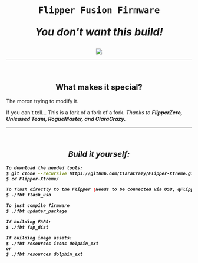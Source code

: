 <h1 align="center"><p><code>Flipper Fusion Firmware</code></p>
  <p><i>You don't want this build!</i></p>
</h1>

<p align="center">
  <img src="https://3.bp.blogspot.com/_LbccUVbSRd8/S31Q4d7WfeI/AAAAAAAAGM0/FtGHgukTIzg/s1600/amazon-river-dolphin+1.jpg">
</p>

-----
<br>
<h2 align="center">What makes it special?</h2>

<p>The moron trying to modify it.</p>
<p>If you can't tell... This is a fork of a fork of a fork. 
<i>Thanks to <b>FlipperZero, Unleased Team, RogueMaster, and ClaraCrazy.</p>

----
<br>
<h2 align="center">Build it yourself:</h2>

```bash
To download the needed tools:
$ git clone --recursive https://github.com/ClaraCrazy/Flipper-Xtreme.git
$ cd Flipper-Xtreme/

To flash directly to the Flipper (Needs to be connected via USB, qFlipper closed)
$ ./fbt flash_usb

To just compile firmware
$ ./fbt updater_package

If building FAPS:
$ ./fbt fap_dist

If building image assets:
$ ./fbt resources icons dolphin_ext
or
$ ./fbt resources dolphin_ext
```
